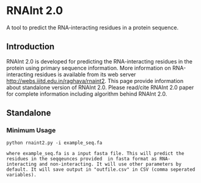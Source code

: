 # RNAInt 2.0
A tool to predict the RNA-interacting residues in a protein sequence.

## Introduction
RNAInt 2.0 is developed for predicting the RNA-interacting residues in the protein using primary sequence information. More information on RNA-interacting residues is available from its web server http://webs.iiitd.edu.in/raghava/rnaint2. This page provide information about standalone version of RNAInt 2.0. Please read/cite RNAInt 2.0 paper for complete information including algorithm behind RNAInt 2.0.<br>

## Standalone
### Minimum Usage
```
python rnaint2.py -i example_seq.fa

where example_seq.fa is a input fasta file. This will predict the residues in the seqqeunces provided  in fasta format as RNA-interacting and non-interacting. It will use other parameters by default. It will save output in "outfile.csv" in CSV (comma seperated variables).

```
